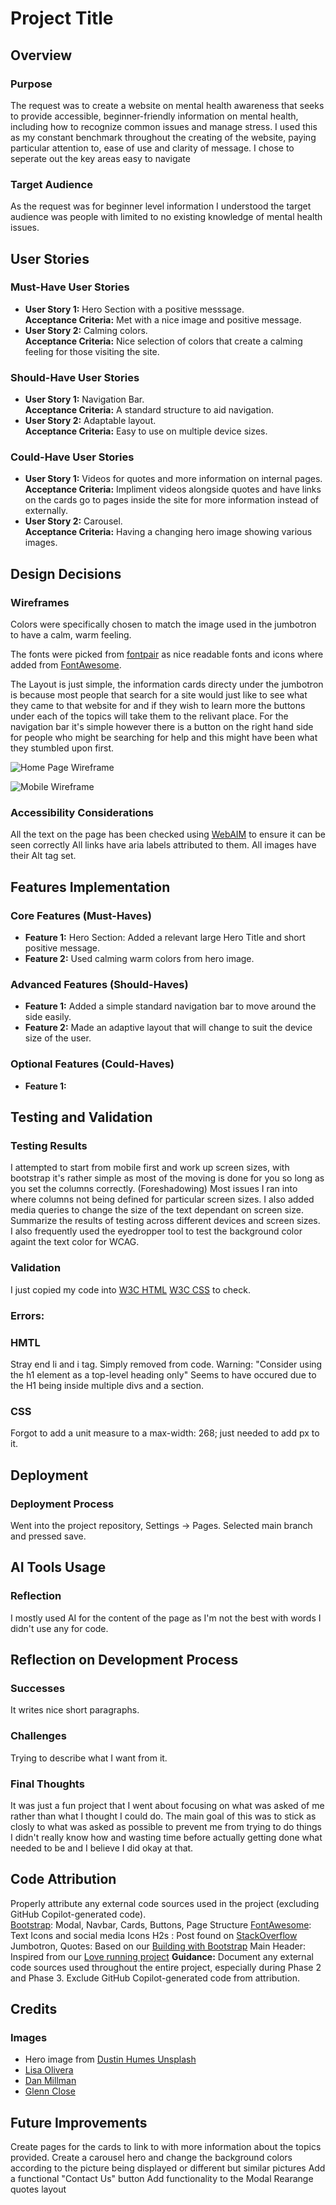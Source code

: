 # Project Title

## Overview

### Purpose
The request was to create a website on mental health awareness that seeks to provide accessible, beginner-friendly information on mental health, including how to recognize common issues and manage stress.
I used this as my constant benchmark throughout the creating of the website, paying particular attention to, ease of use and clarity of message. 
I chose to seperate out the key areas easy to navigate

### Target Audience
As the request was for beginner level information I understood the target audience was people with limited to no existing knowledge of mental health issues.

## User Stories

### Must-Have User Stories
- **User Story 1:** Hero Section with a positive messsage.  
  **Acceptance Criteria:** Met with a nice image and positive message.
- **User Story 2:** Calming colors.  
  **Acceptance Criteria:** Nice selection of colors that create a calming feeling for those visiting the site.

### Should-Have User Stories
- **User Story 1:** Navigation Bar.  
  **Acceptance Criteria:** A standard structure to aid navigation.
- **User Story 2:** Adaptable layout.  
  **Acceptance Criteria:** Easy to use on multiple device sizes.


### Could-Have User Stories
- **User Story 1:** Videos for quotes and more information on internal pages.  
  **Acceptance Criteria:** Impliment videos alongside quotes and have links on the cards go to pages inside the site for more information instead of externally.
- **User Story 2:** Carousel.  
  **Acceptance Criteria:** Having a changing hero image showing various images.


## Design Decisions

### Wireframes
Colors were specifically chosen to match the image used in the jumbotron to have a calm, warm feeling.

The fonts were picked from [fontpair](https://www.fontpair.co/all) as nice readable fonts and icons where added from [FontAwesome](https://fontawesome.com/).

The Layout is just simple, the information cards directy under the jumbotron is because most people that search for a site would just like to see what they came to that website for and if they wish to learn more the buttons under each of the topics will take them to the relivant place. 
For the navigation bar it's simple however there is a button on the right hand side for people who might be searching for help and this might have been what they stumbled upon first.


![Home Page Wireframe](assets/images/Screenshot%202024-10-22%20113116.png)

![Mobile Wireframe](assets/images/Screenshot%202024-10-22%20122324.png)

### Accessibility Considerations
All the text on the page has been checked using [WebAIM](https://webaim.org/resources/contrastchecker/) to ensure it can be seen correctly
All links have aria labels attributed to them.
All images have their Alt tag set.

## Features Implementation

### Core Features (Must-Haves)
- **Feature 1:** Hero Section: Added a relevant large Hero Title and short positive message.
- **Feature 2:** Used calming warm colors from hero image.

### Advanced Features (Should-Haves)
- **Feature 1:** Added a simple standard navigation bar to move around the side easily.
- **Feature 2:** Made an adaptive layout that will change to suit the device size of the user.

### Optional Features (Could-Haves)
- **Feature 1:** 


## Testing and Validation

### Testing Results
I attempted to start from mobile first and work up screen sizes, with bootstrap it's rather simple as most of the moving is done for you so long as you set the columns correctly. (Foreshadowing)
Most issues I ran into where columns not being defined for particular screen sizes.
I also added media queries to change the size of the text dependant on screen size. 
Summarize the results of testing across different devices and screen sizes.  
I also frequently used the eyedropper tool to test the background color againt the text color for WCAG.

### Validation
I just copied my code into [W3C HTML](https://validator.w3.org/) [W3C CSS](https://jigsaw.w3.org/css-validator/) to check.

### Errors:

### HMTL
Stray end li and i tag. Simply removed from code.
Warning: "Consider using the h1 element as a top-level heading only" Seems to have occured due to the H1 being inside multiple divs and a section.

### CSS

Forgot to add a unit measure to a max-width: 268; just needed to add px to it.

## Deployment

### Deployment Process
Went into the project repository, Settings -> Pages.
Selected main branch and pressed save.

## AI Tools Usage

### Reflection
I mostly used AI for the content of the page as I'm not the best with words I didn't use any for code.

## Reflection on Development Process

### Successes
It writes nice short paragraphs.

### Challenges
Trying to describe what I want from it.

### Final Thoughts
It was just a fun project that I went about focusing on what was asked of me rather than what I thought I could do.
The main goal of this was to stick as closly to what was asked as possible to prevent me from trying to do things I didn't really know how and wasting time before actually getting done what needed to be and I believe I did okay at that.

## Code Attribution
Properly attribute any external code sources used in the project (excluding GitHub Copilot-generated code).  
  [Bootstrap](https://getbootstrap.com/docs/5.3/getting-started/introduction/font): Modal, Navbar, Cards, Buttons, Page Structure
  [FontAwesome](https://fontawesome.com/): Text Icons and social media Icons
  H2s : Post found on [StackOverflow](https://stackoverflow.com/questions/55233092/css-pseudo-element-underline-on-centered-header)
  Jumbotron, Quotes: Based on our [Building with Bootstrap](https://github.com/Code-Institute-Solutions/BootstrappingYourNextBigIdea-BS4/tree/master/04-BeyondBootstrap/03-cleaning_up_our_content)
  Main Header: Inspired from our [Love running project](https://github.com/Code-Institute-Solutions/love-running-v3/tree/main/8.1-testing-and-validation)
**Guidance:** Document any external code sources used throughout the entire project, especially during Phase 2 and Phase 3. Exclude GitHub Copilot-generated code from attribution.

## Credits

### Images

- Hero image from [Dustin Humes Unsplash](https://unsplash.com/photos/snow-covered-mountain-under-cloudy-sky-during-daytime-gQoYixf4zC8?utm_content=creditShareLink&utm_medium=referral&utm_source=unsplash)
 - [Lisa Olivera](https://www.instagram.com/_lisaolivera/p/C-VnRgNvvDj/?hl=en&img_index=1)
 - [Dan Millman](https://elitemanmagazine.com/way-peaceful-warrior-dan-millman-episode-87/)
 - [Glenn Close](https://en.wikipedia.org/wiki/Glenn_Close#/media/File:Glenn_Close_-_Guardians_of_the_Galaxy_premiere_-_July_2014_(cropped).jpg)


## Future Improvements

Create pages for the cards to link to with more information about the topics provided.
Create a carousel hero and change the background colors according to the picture being displayed or different but similar pictures
Add a functional "Contact Us" button 
Add functionality to the Modal
Rearange quotes layout